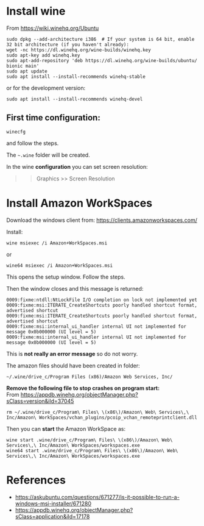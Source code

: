 


Install wine
================================================================================

From <https://wiki.winehq.org/Ubuntu>

    sudo dpkg --add-architecture i386  # If your system is 64 bit, enable 32 bit architecture (if you haven't already):
    wget -nc https://dl.winehq.org/wine-builds/winehq.key
    sudo apt-key add winehq.key
    sudo apt-add-repository 'deb https://dl.winehq.org/wine-builds/ubuntu/ bionic main'
    sudo apt update
    sudo apt install --install-recommends winehq-stable

or for the development version:

    sudo apt install --install-recommends winehq-devel



First time configuration:
--------------------------------------------------------------------------------

    winecfg

and follow the steps.  

The `~.wine` folder will be created.

In the wine __configuration__ you can set screen resolution:

>> Graphics >> Screen Resolution



Install Amazon WorkSpaces
================================================================================

Download the windows client from: <https://clients.amazonworkspaces.com/>

Install:

    wine msiexec /i Amazon+WorkSpaces.msi

or 

    wine64 msiexec /i Amazon+WorkSpaces.msi

This opens the setup window. Follow the steps.

Then the window closes and this message is returned:

```
0009:fixme:ntdll:NtLockFile I/O completion on lock not implemented yet
0009:fixme:msi:ITERATE_CreateShortcuts poorly handled shortcut format, advertised shortcut
0009:fixme:msi:ITERATE_CreateShortcuts poorly handled shortcut format, advertised shortcut
0009:fixme:msi:internal_ui_handler internal UI not implemented for message 0x0b000000 (UI level = 5)
0009:fixme:msi:internal_ui_handler internal UI not implemented for message 0x0b000000 (UI level = 5)
```

This is __not really an error message__ so do not worry.

The amazon files should have been created in folder:

    ~/.wine/drive_c/Program Files (x86)/Amazon Web Services, Inc/


__Remove the following file to stop crashes on program start:__  
From <https://appdb.winehq.org/objectManager.php?sClass=version&iId=37045>

    rm ~/.wine/drive_c/Program\ Files\ \(x86\)/Amazon\ Web\ Services\,\ Inc/Amazon\ WorkSpaces/vchan_plugins/pcoip_vchan_remoteprintclient.dll

Then you can __start__ the Amazon WorkSpace as:
    
    wine start .wine/drive_c/Program\ Files\ \(x86\)/Amazon\ Web\ Services\,\ Inc/Amazon\ WorkSpaces/workspaces.exe
    wine64 start .wine/drive_c/Program\ Files\ \(x86\)/Amazon\ Web\ Services\,\ Inc/Amazon\ WorkSpaces/workspaces.exe


References
================================================================================

- https://askubuntu.com/questions/671277/is-it-possible-to-run-a-windows-msi-installer/671280
- https://appdb.winehq.org/objectManager.php?sClass=application&iId=17178
